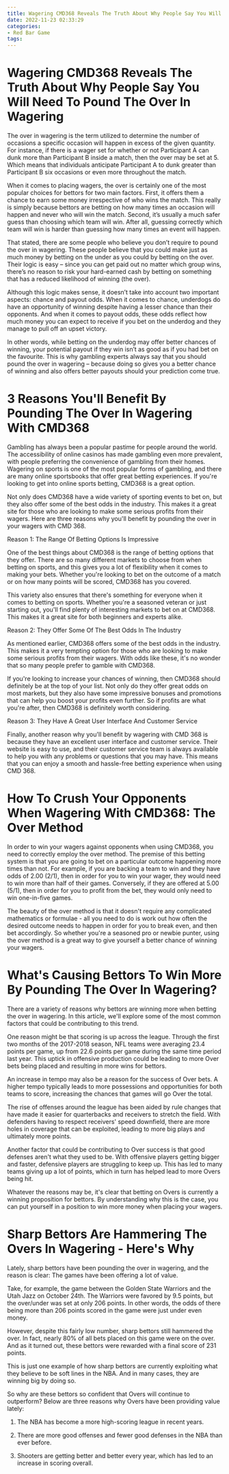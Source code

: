 ```yaml
---
title: Wagering CMD368 Reveals The Truth About Why People Say You Will Need To Pound The Over In Wagering
date: 2022-11-23 02:33:29
categories:
- Red Bar Game
tags:
---
```



#  Wagering CMD368 Reveals The Truth About Why People Say You Will Need To Pound The Over In Wagering

The over in wagering is the term utilized to determine the number of occasions a specific occasion will happen in excess of the given quantity. For instance, if there is a wager set for whether or not Participant A can dunk more than Participant B inside a match, then the over may be set at 5. Which means that individuals anticipate Participant A to dunk greater than Participant B six occasions or even more throughout the match.

When it comes to placing wagers, the over is certainly one of the most popular choices for bettors for two main factors. First, it offers them a chance to earn some money irrespective of who wins the match. This really is simply because bettors are betting on how many times an occasion will happen and never who will win the match. Second, it’s usually a much safer guess than choosing which team will win. After all, guessing correctly which team will win is harder than guessing how many times an event will happen.

That stated, there are some people who believe you don’t require to pound the over in wagering. These people believe that you could make just as much money by betting on the under as you could by betting on the over. Their logic is easy – since you can get paid out no matter which group wins, there’s no reason to risk your hard-earned cash by betting on something that has a reduced likelihood of winning (the over).

Although this logic makes sense, it doesn’t take into account two important aspects: chance and payout odds. When it comes to chance, underdogs do have an opportunity of winning despite having a lesser chance than their opponents. And when it comes to payout odds, these odds reflect how much money you can expect to receive if you bet on the underdog and they manage to pull off an upset victory.

In other words, while betting on the underdog may offer better chances of winning, your potential payout if they win isn’t as good as if you had bet on the favourite. This is why gambling experts always say that you should pound the over in wagering – because doing so gives you a better chance of winning and also offers better payouts should your prediction come true.

#  3 Reasons You'll Benefit By Pounding The Over In Wagering With CMD368

Gambling has always been a popular pastime for people around the world. The accessibility of online casinos has made gambling even more prevalent, with people preferring the convenience of gambling from their homes. Wagering on sports is one of the most popular forms of gambling, and there are many online sportsbooks that offer great betting experiences. If you're looking to get into online sports betting, CMD368 is a great option.

Not only does CMD368 have a wide variety of sporting events to bet on, but they also offer some of the best odds in the industry. This makes it a great site for those who are looking to make some serious profits from their wagers. Here are three reasons why you'll benefit by pounding the over in your wagers with CMD 368.

Reason 1: The Range Of Betting Options Is Impressive

One of the best things about CMD368 is the range of betting options that they offer. There are so many different markets to choose from when betting on sports, and this gives you a lot of flexibility when it comes to making your bets. Whether you're looking to bet on the outcome of a match or on how many points will be scored, CMD368 has you covered.

This variety also ensures that there's something for everyone when it comes to betting on sports. Whether you're a seasoned veteran or just starting out, you'll find plenty of interesting markets to bet on at CMD368. This makes it a great site for both beginners and experts alike.

Reason 2: They Offer Some Of The Best Odds In The Industry

As mentioned earlier, CMD368 offers some of the best odds in the industry. This makes it a very tempting option for those who are looking to make some serious profits from their wagers. With odds like these, it's no wonder that so many people prefer to gamble with CMD368.

If you're looking to increase your chances of winning, then CMD368 should definitely be at the top of your list. Not only do they offer great odds on most markets, but they also have some impressive bonuses and promotions that can help you boost your profits even further. So if profits are what you're after, then CMD368 is definitely worth considering.

Reason 3: They Have A Great User Interface And Customer Service

Finally, another reason why you'll benefit by wagering with CMD 368 is because they have an excellent user interface and customer service. Their website is easy to use, and their customer service team is always available to help you with any problems or questions that you may have. This means that you can enjoy a smooth and hassle-free betting experience when using CMD 368.

#  How To Crush Your Opponents When Wagering With CMD368: The Over Method

In order to win your wagers against opponents when using CMD368, you need to correctly employ the over method. The premise of this betting system is that you are going to bet on a particular outcome happening more times than not. For example, if you are backing a team to win and they have odds of 2.00 (2/1), then in order for you to win your wager, they would need to win more than half of their games. Conversely, if they are offered at 5.00 (5/1), then in order for you to profit from the bet, they would only need to win one-in-five games.

The beauty of the over method is that it doesn't require any complicated mathematics or formulae - all you need to do is work out how often the desired outcome needs to happen in order for you to break even, and then bet accordingly. So whether you're a seasoned pro or newbie punter, using the over method is a great way to give yourself a better chance of winning your wagers.

#  What's Causing Bettors To Win More By Pounding The Over In Wagering? 

There are a variety of reasons why bettors are winning more when betting the over in wagering. In this article, we'll explore some of the most common factors that could be contributing to this trend. 

One reason might be that scoring is up across the league. Through the first two months of the 2017-2018 season, NFL teams were averaging 23.4 points per game, up from 22.6 points per game during the same time period last year. This uptick in offensive production could be leading to more Over bets being placed and resulting in more wins for bettors. 

An increase in tempo may also be a reason for the success of Over bets. A higher tempo typically leads to more possessions and opportunities for both teams to score, increasing the chances that games will go Over the total. 

The rise of offenses around the league has been aided by rule changes that have made it easier for quarterbacks and receivers to stretch the field. With defenders having to respect receivers' speed downfield, there are more holes in coverage that can be exploited, leading to more big plays and ultimately more points. 

Another factor that could be contributing to Over success is that good defenses aren't what they used to be. With offensive players getting bigger and faster, defensive players are struggling to keep up. This has led to many teams giving up a lot of points, which in turn has helped lead to more Overs being hit. 

 Whatever the reasons may be, it's clear that betting on Overs is currently a winning proposition for bettors. By understanding why this is the case, you can put yourself in a position to win more money when placing your wagers.

#  Sharp Bettors Are Hammering The Overs In Wagering - Here's Why

Lately, sharp bettors have been pounding the over in wagering, and the reason is clear: The games have been offering a lot of value.

Take, for example, the game between the Golden State Warriors and the Utah Jazz on October 24th. The Warriors were favored by 9.5 points, but the over/under was set at only 206 points. In other words, the odds of there being more than 206 points scored in the game were just under even money.

However, despite this fairly low number, sharp bettors still hammered the over. In fact, nearly 80% of all bets placed on this game were on the over. And as it turned out, these bettors were rewarded with a final score of 231 points.

This is just one example of how sharp bettors are currently exploiting what they believe to be soft lines in the NBA. And in many cases, they are winning big by doing so.

So why are these bettors so confident that Overs will continue to outperform? Below are three reasons why Overs have been providing value lately:

1) The NBA has become a more high-scoring league in recent years.

2) There are more good offenses and fewer good defenses in the NBA than ever before.

3) Shooters are getting better and better every year, which has led to an increase in scoring overall.